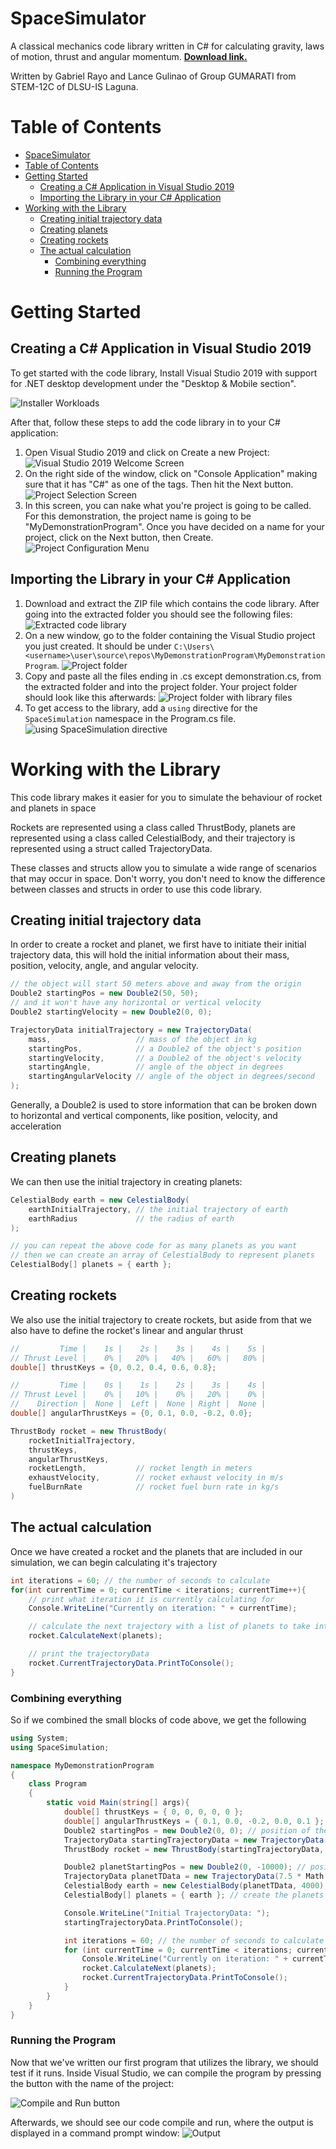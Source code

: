 # SpaceSimulator

A classical mechanics code library written in C# for calculating gravity, laws of motion, thrust and angular momentum. [**Download link.**](https://github.com/Cybalt-SR/SpaceSimulator/archive/refs/heads/main.zip)

Written by Gabriel Rayo and Lance Gulinao of Group GUMARATI from STEM-12C of DLSU-IS Laguna.

# Table of Contents

-   [SpaceSimulator](#spacesimulator)
-   [Table of Contents](#table-of-contents)
-   [Getting Started](#getting-started)
    -   [Creating a C# Application in Visual Studio 2019](#creating-a-c-application-in-visual-studio-2019)
    -   [Importing the Library in your C# Application](#importing-the-library-in-your-c-application)
-   [Working with the Library](#working-with-the-library)
    -   [Creating initial trajectory data](#creating-initial-trajectory-data)
    -   [Creating planets](#creating-planets)
    -   [Creating rockets](#creating-rockets)
    -   [The actual calculation](#the-actual-calculation)
        -   [Combining everything](#combining-everything)
        -   [Running the Program](#running-the-program)

# Getting Started

## Creating a C# Application in Visual Studio 2019

To get started with the code library,
Install Visual Studio 2019 with support for .NET desktop development under the "Desktop & Mobile section".

![Installer Workloads](.github/assets/../assets/img10.png)

After that, follow these steps to add the code library in to your C# application:

1. Open Visual Studio 2019 and click on Create a new Project:
   ![Visual Studio 2019 Welcome Screen](.github/assets/img1.png)
2. On the right side of the window, click on "Console Application" making sure that it has "C#" as one of the tags. Then hit the Next button.
   ![Project Selection Screen](.github/assets/img2.png)
3. In this screen, you can nake what you're project is going to be called. For this demonstration, the project name is going to be "MyDemonstrationProgram". Once you have decided on a name for your project, click on the Next button, then Create.
   ![Project Configuration Menu](.github/assets/img3.png)

## Importing the Library in your C# Application

1. Download and extract the ZIP file which contains the code library. After going into the extracted folder you should see the following files:
   ![Extracted code library](.github/assets/img4.png)
2. On a new window, go to the folder containing the Visual Studio project you just created. It should be under `C:\Users\<username>\user\source\repos\MyDemonstrationProgram\MyDemonstrationProgram`.
   ![Project folder](.github/assets/img5.png)
3. Copy and paste all the files ending in .cs except demonstration.cs, from the extracted folder and into the project folder. Your project folder should look like this afterwards:
   ![Project folder with library files](.github/assets/img6.png)
4. To get access to the library, add a `using` directive for the `SpaceSimulation` namespace in the Program.cs file.
   ![using SpaceSimulation directive](.github/assets/img7.png)

# Working with the Library

This code library makes it easier for you to simulate the behaviour of rocket and planets in space

Rockets are represented using a class called ThrustBody, planets are represented using a class called CelestialBody, and their trajectory is represented using a struct called TrajectoryData.

These classes and structs allow you to simulate a wide range of scenarios that may occur in space. Don't worry, you don't need to know the difference between classes and structs in order to use this code library.

## Creating initial trajectory data

In order to create a rocket and planet, we first have to initiate their initial trajectory data, this will hold the initial information about their mass, position, velocity, angle, and angular velocity.

```cs
// the object will start 50 meters above and away from the origin
Double2 startingPos = new Double2(50, 50);
// and it won't have any horizontal or vertical velocity
Double2 startingVelocity = new Double2(0, 0);

TrajectoryData initialTrajectory = new TrajectoryData(
	mass,					// mass of the object in kg
	startingPos,			// a Double2 of the object's position
	startingVelocity,		// a Double2 of the object's velocity
	startingAngle,			// angle of the object in degrees
	startingAngularVelocity	// angle of the object in degrees/second
);
```

Generally, a Double2 is used to store information that can be broken down to horizontal and vertical components, like position, velocity, and acceleration

## Creating planets

We can then use the initial trajectory in creating planets:

```cs
CelestialBody earth = new CelestialBody(
	earthInitialTrajectory,	// the initial trajectory of earth
	earthRadius				// the radius of earth
);

// you can repeat the above code for as many planets as you want
// then we can create an array of CelestialBody to represent planets
CelestialBody[] planets = { earth };
```

## Creating rockets

We also use the initial trajectory to create rockets, but aside from that we also have to define the rocket's linear and angular thrust

```cs
//         Time |    1s |    2s |    3s |    4s |    5s |
// Thrust Level |    0% |   20% |   40% |   60% |   80% |
double[] thrustKeys = {0, 0.2, 0.4, 0.6, 0.8};

//         Time |    0s |    1s |    2s |    3s |    4s |
// Thrust Level |    0% |   10% |    0% |   20% |    0% |
//    Direction |  None |  Left |  None | Right |  None |
double[] angularThrustKeys = {0, 0.1, 0.0, -0.2, 0.0};

ThrustBody rocket = new ThrustBody(
	rocketInitialTrajectory,
	thrustKeys,
	angularThrustKeys,
	rocketLength,			// rocket length in meters
	exhaustVelocity,		// rocket exhaust velocity in m/s
	fuelBurnRate			// rocket fuel burn rate in kg/s
)
```

## The actual calculation

Once we have created a rocket and the planets that are included in our simulation, we can begin calculating it's trajectory

```cs
int iterations = 60; // the number of seconds to calculate
for(int currentTime = 0; currentTime < iterations; currentTime++){
	// print what iteration it is currently calculating for
	Console.WriteLine("Currently on iteration: " + currentTime);

	// calculate the next trajectory with a list of planets to take into consideration
	rocket.CalculateNext(planets);

	// print the trajectoryData
	rocket.CurrentTrajectoryData.PrintToConsole();
}
```

### Combining everything

So if we combined the small blocks of code above, we get the following

```cs
using System;
using SpaceSimulation;

namespace MyDemonstrationProgram
{
	class Program
	{
		static void Main(string[] args){
			double[] thrustKeys = { 0, 0, 0, 0, 0 };
			double[] angularThrustKeys = { 0.1, 0.0, -0.2, 0.0, 0.1 };
			Double2 startingPos = new Double2(0, 0); // position of the rocket
			TrajectoryData startingTrajectoryData = new TrajectoryData(SpaceSimulator.EarthMass, startingPos, Double2.Zero, 45, 0);
			ThrustBody rocket = new ThrustBody(startingTrajectoryData, thrustKeys, angularThrustKeys, 1, 1000, 1000);

			Double2 planetStartingPos = new Double2(0, -10000); // position of the planet
			TrajectoryData planetTData = new TrajectoryData(7.5 * Math.Pow(10, 20), planetStartingPos, Double2.Zero, 0, 0);
			CelestialBody earth = new CelestialBody(planetTData, 4000);
			CelestialBody[] planets = { earth }; // create the planets array with only one planet as the item

			Console.WriteLine("Initial TrajectoryData: ");
			startingTrajectoryData.PrintToConsole();

			int iterations = 60; // the number of seconds to calculate
			for (int currentTime = 0; currentTime < iterations; currentTime++) {
				Console.WriteLine("Currently on iteration: " + currentTime);
				rocket.CalculateNext(planets);
				rocket.CurrentTrajectoryData.PrintToConsole();
			}
		}
	}
}
```

### Running the Program

Now that we've written our first program that utilizes the library, we should test if it runs. Inside Visual Studio, we can compile the program by pressing the button with the name of the project:

![Compile and Run button](.github/assets/img9.png)

Afterwards, we should see our code compile and run, where the output is displayed in a command prompt window:
![Output](.github/assets/img8.png)
